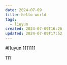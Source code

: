 ```yaml
---
date: 2024-07-09
title: hello world
tags:
  - l1uyun
created: 2024-07-09T16:26
updated: 2024-07-09T17:52
---
```

#l1uyun
1111111

111